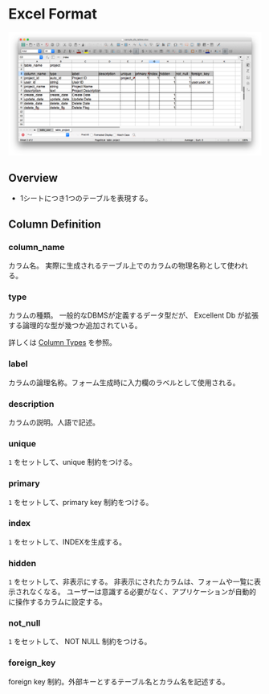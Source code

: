 # Excel Format

<img src="images/excel_image.png" />

## Overview

- 1シートにつき1つのテーブルを表現する。

## Column Definition

### column_name

カラム名。
実際に生成されるテーブル上でのカラムの物理名称として使われる。

### type

カラムの種類。
一般的なDBMSが定義するデータ型だが、 Excellent Db が拡張する論理的な型が幾つか追加されている。

詳しくは [Column Types](column_types.md) を参照。

### label

カラムの論理名称。フォーム生成時に入力欄のラベルとして使用される。

### description

カラムの説明。人語で記述。

### unique

`1` をセットして、unique 制約をつける。

### primary

`1` をセットして、primary key 制約をつける。

### index

`1` をセットして、INDEXを生成する。

### hidden

`1` をセットして、非表示にする。
非表示にされたカラムは、フォームや一覧に表示されなくなる。
ユーザーは意識する必要がなく、アプリケーションが自動的に操作するカラムに設定する。

### not_null

`1` をセットして、 NOT NULL 制約をつける。

### foreign_key

foreign key 制約。外部キーとするテーブル名とカラム名を記述する。

